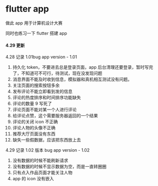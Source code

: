 # flutter app

做此 app 用于计算机设计大赛

同时也练习一下 flutter 搭建 app

#### 4.29 更新

4.28 记录 1.01bug
app version - 1.01

1. 持久化 token，不要进去总是登录页面，app 后台清理还要登录，暂时写完了，不知道可不可行，待测试，现在没发现问题
2. 消息界面不能及时收到信息，模拟器和真机相互测试没有问题。
3. 关注页面的搜索按钮多余
4. 发布评论不能立即看到发的信息
5. 评论的热度排序和时间排序功能缺失
6. 评论的数量 9 写死了
7. 评论页面不能对某一个人进行评论
8. 给评论点赞，这个需要服务器返回的一个结果
9. 评论的关闭 icon 不正确
10. 评论人物的头像不正确
11. 推荐大厅页面没有东西
12. 缺失一些假数据，应该把东西放上去

4.29 记录 1.02 版本 bug
app version - 1.02

1. 没有数据的时候不能刷新请求
2. 没有数据的时候不显示数据为空，而是一直转圈圈
3. 只有点入作品页面才能关注人物
4. app 的 icon 没有嵌入
